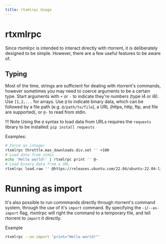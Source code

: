 ```yaml
---
title: rtxmlrpc Usage
---
```


# rtxmlrpc

Since rtxmlrpc is intended to interact directly with rtorrent, it is deliberately designed to be simple. However, there are a few useful features to be aware of.

## Typing

Most of the time, strings are sufficient for dealing with rtorrent's commands, however sometimes you may need to coerce arguments
to be a certain type.
Start arguments with `+` or `-` to indicate they're numbers (type i4 or i8).
Use `[1,2,...` for arrays. Use `@` to indicate binary data, which can be
followed by a file path (e.g. `@/path/to/file`), a URL (https, http, ftp,
and file are supported), or `@-` to read from stdin.

!!! Note
    Using the `@` syntax to load data from URLs requires the `requests` library to be installed:
    ```
    pip install requests
    ```

Examples:
```bash
# Force an integer
rtxmlrpc throttle.max_downloads.div.set '' +100
# Load data from stdin
echo 'Hello world!' | rtxmlrpc print '' @-
# Load binary data from a URL
rtxmlrpc load.raw '' @https://releases.ubuntu.com/22.04/ubuntu-22.04-live-server-amd64.iso.torrent
```

# Running as import

It's also possible to run commmands directly through rtorrent's command system, through the use of it's `import` command.
By specifying the `-i`/`--as-import` flag, rtxmlrpc will right the command to a temporary file, and tell rtorrent to `import` it directly.

Example
```bash
rtxmlrpc --as-import 'print="Hello world!"'
```

